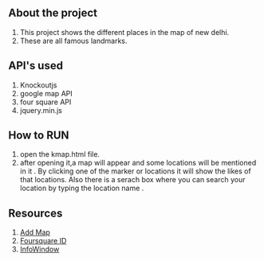 ## About the project

1. This project shows the different places in the map of new delhi.
2. These are all famous landmarks.

## API's used

1. Knockoutjs
2. google map API
3. four square API
4. jquery.min.js

## How to RUN

1. open the kmap.html file.
2. after opening it,a map will appear and some locations will be mentioned in it .
  By clicking one of the marker or locations it will show the likes of that locations.
  Also there is a serach box where you can search your location by typing the location name .

## Resources

1. <a href="https://developers.google.com/maps/documentation/javascript/adding-a-google-map">Add Map</a>
2. <a href="https://foursquare.com/">Foursquare ID</a>
3. <a href="https://developers.google.com/maps/documentation/javascript/examples/infowindow-simple">InfoWindow</a>
